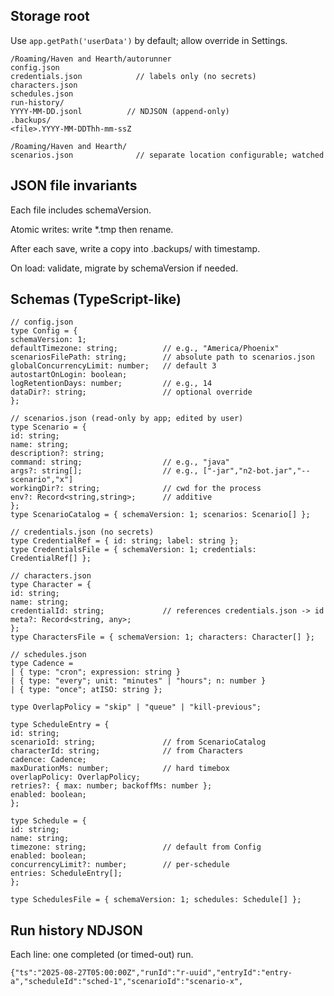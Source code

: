 ## Storage root

Use `app.getPath('userData')` by default; allow override in Settings.

```
/Roaming/Haven and Hearth/autorunner
config.json
credentials.json            // labels only (no secrets)
characters.json
schedules.json
run-history/
YYYY-MM-DD.jsonl          // NDJSON (append-only)
.backups/
<file>.YYYY-MM-DDThh-mm-ssZ
```

```
/Roaming/Haven and Hearth/
scenarios.json              // separate location configurable; watched
```

## JSON file invariants

Each file includes schemaVersion.

Atomic writes: write *.tmp then rename.

After each save, write a copy into .backups/ with timestamp.

On load: validate, migrate by schemaVersion if needed.

## Schemas (TypeScript-like)
```
// config.json
type Config = {
schemaVersion: 1;
defaultTimezone: string;          // e.g., "America/Phoenix"
scenariosFilePath: string;        // absolute path to scenarios.json
globalConcurrencyLimit: number;   // default 3
autostartOnLogin: boolean;
logRetentionDays: number;         // e.g., 14
dataDir?: string;                 // optional override
};

// scenarios.json (read-only by app; edited by user)
type Scenario = {
id: string;
name: string;
description?: string;
command: string;                  // e.g., "java"
args?: string[];                  // e.g., ["-jar","n2-bot.jar","--scenario","x"]
workingDir?: string;              // cwd for the process
env?: Record<string,string>;      // additive
};
type ScenarioCatalog = { schemaVersion: 1; scenarios: Scenario[] };

// credentials.json (no secrets)
type CredentialRef = { id: string; label: string };
type CredentialsFile = { schemaVersion: 1; credentials: CredentialRef[] };

// characters.json
type Character = {
id: string;
name: string;
credentialId: string;             // references credentials.json -> id
meta?: Record<string, any>;
};
type CharactersFile = { schemaVersion: 1; characters: Character[] };

// schedules.json
type Cadence =
| { type: "cron"; expression: string }
| { type: "every"; unit: "minutes" | "hours"; n: number }
| { type: "once"; atISO: string };

type OverlapPolicy = "skip" | "queue" | "kill-previous";

type ScheduleEntry = {
id: string;
scenarioId: string;               // from ScenarioCatalog
characterId: string;              // from Characters
cadence: Cadence;
maxDurationMs: number;            // hard timebox
overlapPolicy: OverlapPolicy;
retries?: { max: number; backoffMs: number };
enabled: boolean;
};

type Schedule = {
id: string;
name: string;
timezone: string;                 // default from Config
enabled: boolean;
concurrencyLimit?: number;        // per-schedule
entries: ScheduleEntry[];
};

type SchedulesFile = { schemaVersion: 1; schedules: Schedule[] };
```
## Run history NDJSON

Each line: one completed (or timed-out) run.
```
{"ts":"2025-08-27T05:00:00Z","runId":"r-uuid","entryId":"entry-a","scheduleId":"sched-1","scenarioId":"scenario-x",
```